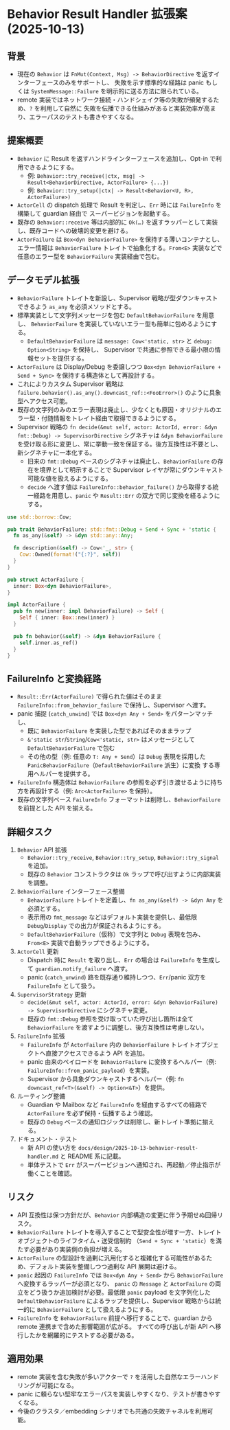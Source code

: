 # Behavior Result Handler 拡張案 (2025-10-13)

## 背景
- 現在の `Behavior` は `FnMut(Context, Msg) -> BehaviorDirective` を返すインターフェースのみをサポートし、
  失敗を示す標準的な経路は panic もしくは `SystemMessage::Failure` を明示的に送る方法に限られている。
- remote 実装ではネットワーク接続・ハンドシェイク等の失敗が頻発するため、`?` を利用して自然に
  失敗を伝播できる仕組みがあると実装効率が高まり、エラーパスのテストも書きやすくなる。

## 提案概要
- `Behavior` に Result を返すハンドラインターフェースを追加し、Opt-in で利用できるようにする。
  - 例: `Behavior::try_receive(|ctx, msg| -> Result<BehaviorDirective, ActorFailure> {...})`
  - 例: `Behavior::try_setup(|ctx| -> Result<Behavior<U, R>, ActorFailure>)`
- `ActorCell` の dispatch 処理で Result を判定し、`Err` 時には `FailureInfo` を構築して guardian 経由で
  スーパービジョンを起動する。
- 既存の `Behavior::receive` 等は内部的に `Ok(…)` を返すラッパーとして実装し、既存コードへの破壊的変更を避ける。
- `ActorFailure` は `Box<dyn BehaviorFailure>` を保持する薄いコンテナとし、エラー情報は `BehaviorFailure`
  トレイトで抽象化する。`From<E>` 実装などで任意のエラー型を `BehaviorFailure` 実装経由で包む。

## データモデル拡張
- `BehaviorFailure` トレイトを新設し、Supervisor 戦略が型ダウンキャストできるよう `as_any` を必須メソッドとする。
- 標準実装として文字列メッセージを包む `DefaultBehaviorFailure` を用意し、
  `BehaviorFailure` を実装していないエラー型も簡単に包めるようにする。
  - `DefaultBehaviorFailure` は `message: Cow<'static, str>` と `debug: Option<String>` を保持し、
    Supervisor で共通に参照できる最小限の情報セットを提供する。
- `ActorFailure` は Display/Debug を委譲しつつ `Box<dyn BehaviorFailure + Send + Sync>` を保持する構造体として再設計する。
- これによりカスタム Supervisor 戦略は `failure.behavior().as_any().downcast_ref::<FooError>()` のように具象型へアクセス可能。
- 既存の文字列のみのエラー表現は廃止し、少なくとも原因・オリジナルのエラー型・付随情報をトレイト経由で取得できるようにする。
- Supervisor 戦略の `fn decide(&mut self, actor: ActorId, error: &dyn fmt::Debug) -> SupervisorDirective` シグネチャは
  `&dyn BehaviorFailure` を受け取る形に変更し、常に挙動一致を保証する。後方互換性は不要とし、新シグネチャに一本化する。
  - 旧来の `fmt::Debug` ベースのシグネチャは廃止し、`BehaviorFailure` の存在を境界として明示することで
    Supervisor レイヤが常にダウンキャスト可能な値を扱えるようにする。
  - `decide` へ渡す値は `FailureInfo::behavior_failure()` から取得する統一経路を用意し、`panic` や `Result::Err`
    の双方で同じ変換を経るようにする。

```rust
use std::borrow::Cow;

pub trait BehaviorFailure: std::fmt::Debug + Send + Sync + 'static {
  fn as_any(&self) -> &dyn std::any::Any;

  fn description(&self) -> Cow<'_, str> {
    Cow::Owned(format!("{:?}", self))
  }
}

pub struct ActorFailure {
  inner: Box<dyn BehaviorFailure>,
}

impl ActorFailure {
  pub fn new(inner: impl BehaviorFailure) -> Self {
    Self { inner: Box::new(inner) }
  }

  pub fn behavior(&self) -> &dyn BehaviorFailure {
    self.inner.as_ref()
  }
}
```

## FailureInfo と変換経路
- `Result::Err(ActorFailure)` で得られた値はそのまま `FailureInfo::from_behavior_failure` で保持し、Supervisor へ渡す。
- panic 捕捉 (`catch_unwind`) では `Box<dyn Any + Send>` をパターンマッチし、
  - 既に `BehaviorFailure` を実装した型であればそのままラップ
  - `&'static str`/`String`/`Cow<'static, str>` はメッセージとして `DefaultBehaviorFailure` で包む
  - その他の型（例: 任意の `T: Any + Send`）は `Debug` 表現を採用した `PanicBehaviorFailure`（`DefaultBehaviorFailure` 派生）に変換
  する専用ヘルパーを提供する。
- `FailureInfo` 構造体は `BehaviorFailure` の参照を必ず引き渡せるように持ち方を再設計する（例: `Arc<ActorFailure>` を保持）。
- 既存の文字列ベース `FailureInfo` フォーマットは削除し、`BehaviorFailure` を前提とした API を揃える。

## 詳細タスク
1. `Behavior` API 拡張
   - `Behavior::try_receive`, `Behavior::try_setup`, `Behavior::try_signal` を追加。
   - 既存の `Behavior` コンストラクタは `Ok` ラップで呼び出すように内部実装を調整。
2. `BehaviorFailure` インターフェース整備
   - `BehaviorFailure` トレイトを定義し、`fn as_any(&self) -> &dyn Any` を必須とする。
   - 表示用の `fmt_message` などはデフォルト実装を提供し、最低限 `Debug`/`Display` での出力が保証されるようにする。
   - `DefaultBehaviorFailure`（仮称）で文字列と `Debug` 表現を包み、`From<E>` 実装で自動ラップできるようにする。
3. `ActorCell` 更新
   - Dispatch 時に `Result` を取り出し、`Err` の場合は `FailureInfo` を生成して `guardian.notify_failure` へ渡す。
   - panic (`catch_unwind`) 路を既存通り維持しつつ、`Err`/panic 双方を `FailureInfo` として扱う。
4. `SupervisorStrategy` 更新
   - `decide(&mut self, actor: ActorId, error: &dyn BehaviorFailure) -> SupervisorDirective` にシグネチャ変更。
   - 既存の `fmt::Debug` 参照を受け取っていた呼び出し箇所は全て `BehaviorFailure` を渡すように調整し、後方互換性は考慮しない。
5. `FailureInfo` 拡張
   - `FailureInfo` が `ActorFailure` 内の `BehaviorFailure` トレイトオブジェクトへ直接アクセスできるよう API を追加。
   - panic 由来のペイロードを `BehaviorFailure` に変換するヘルパー（例: `FailureInfo::from_panic_payload`）を実装。
   - Supervisor から具象ダウンキャストするヘルパー（例: `fn downcast_ref<T>(&self) -> Option<&T>`）を提供。
6. ルーティング整備
   - Guardian や Mailbox など `FailureInfo` を経由するすべての経路で `ActorFailure` を必ず保持・伝播するよう確認。
   - 既存の `Debug` ベースの通知ロジックは削除し、新トレイト準拠に揃える。
7. ドキュメント・テスト
   - 新 API の使い方を `docs/design/2025-10-13-behavior-result-handler.md` と README 系に記載。
   - 単体テストで `Err` がスーパービジョンへ通知され、再起動／停止指示が働くことを確認。

## リスク
- API 互換性は保つ方針だが、`Behavior` 内部構造の変更に伴う予期せぬ回帰リスク。
- `BehaviorFailure` トレイトを導入することで型安全性が増す一方、トレイトオブジェクトのライフタイム・送受信制約
  （`Send + Sync + 'static`）を満たす必要があり実装側の負担が増える。
- `ActorFailure` の型設計を過剰に汎用化すると複雑化する可能性があるため、デフォルト実装を整備しつつ過剰な API 展開は避ける。
- `panic` 起因の `FailureInfo` では `Box<dyn Any + Send>` から `BehaviorFailure` へ変換するラッパーが必須となり、
  `panic` の `Message` と `ActorFailure` の両立をどう扱うか追加検討が必要。最低限 `panic` payload を文字列化した
  `DefaultBehaviorFailure` によるラップを提供し、Supervisor 戦略からは統一的に `BehaviorFailure` として扱えるようにする。
- `FailureInfo` を `BehaviorFailure` 前提へ移行することで、guardian から remote 連携まで含めた影響範囲が広がる。
  すべての呼び出しが新 API へ移行したかを網羅的にテストする必要がある。

## 適用効果
- remote 実装を含む失敗が多いアクターで `?` を活用した自然なエラーハンドリングが可能になる。
- panic に頼らない堅牢なエラーパスを実装しやすくなり、テストが書きやすくなる。
- 今後のクラスタ／embedding シナリオでも共通の失敗チャネルを利用可能。

